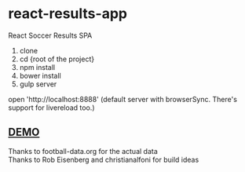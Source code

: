 # react-results-app
React Soccer Results SPA


1. clone
2. cd  {root of the project} 
3. npm install
4. bower install
5. gulp server

open 'http://localhost:8888' 
(default server with browserSync. There's support for livereload too.)

<h2><a href="http://bobbykolev.com/react-results/#/" target="_blank">DEMO</a></h2>

Thanks to football-data.org for the actual data <br />
Thanks to Rob Eisenberg and christianalfoni for build ideas
